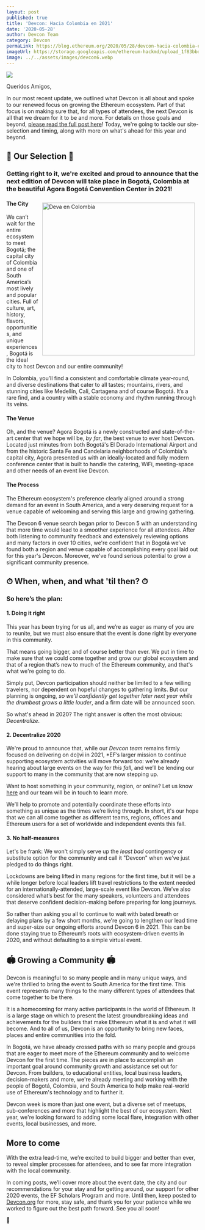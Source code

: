 ```yaml
---
layout: post
published: true
title: 'Devcon: Hacia Colombia en 2021'
date: '2020-05-28'
author: Devcon Team
category: Devcon
permaLink: https://blog.ethereum.org/2020/05/28/devcon-hacia-colombia-en-2021/
imageUrl: https://storage.googleapis.com/ethereum-hackmd/upload_1f83bbd5e1224e93451262fdd26e7cd8.png
image: ../../assets/images/devcon6.webp
---
```


![](https://storage.googleapis.com/ethereum-hackmd/upload_1f83bbd5e1224e93451262fdd26e7cd8.png)

Queridos Amigos,

In our most recent update, we outlined what Devcon is all about and spoke to our renewed focus on growing the Ethereum ecosystem. Part of that focus is on making sure that, for all types of attendees, the next Devcon is all that we dream for it to be and more. For details on those goals and beyond, [please read the full post here](https://blog.ethereum.org/2020/03/02/devcon-whats-ahead/)! Today, we're going to tackle our site-selection and timing, along with more on what's ahead for this year and beyond.

## 🥁 Our Selection 🥁

### Getting right to it, we're excited and proud to announce that the next edition of Devcon will take place in Bogotá, Colombia at the beautiful Agora Bogotá Convention Center in 2021!

<img src="https://storage.googleapis.com/ethereum-hackmd/upload_b24ea22d529982dd9427702be3bfcb2f.png" alt="Deva en Colombia" style="float:right;margin:10px;" width="400" />

#### The City

We can’t wait for the entire ecosystem to meet Bogotá; the capital city of Colombia and one of South America’s most lively and popular cities. Full of culture, art, history, flavors, opportunities, and unique experiences, Bogotá is the ideal city to host Devcon and our entire community!

In Colombia, you’ll find a consistent and comfortable climate year-round, and diverse destinations that cater to all tastes; mountains, rivers, and stunning cities like Medellín, Cali, Cartagena and of course Bogotá. It’s a rare find, and a country with a stable economy and rhythm running through its veins.

#### The Venue

Oh, and the venue? Agora Bogotá is a newly constructed and state-of-the-art center that we hope will be, _by far_, the best venue to ever host Devcon. Located just minutes from both Bogotá's El Dorado International Airport and from the historic Santa Fe and Candelaria neighborhoods of Colombia's capital city, Agora presented us with an ideally-located and fully modern conference center that is built to handle the catering, WiFi, meeting-space and other needs of an event like Devcon.

#### The Process

The Ethereum ecosystem's preference clearly aligned around a strong demand for an event in South America, and a very deserving request for a venue capable of welcoming and serving this large and growing gathering.

The Devcon 6 venue search began prior to Devcon 5 with an understanding that more time would lead to a smoother experience for all attendees. After both listening to community feedback and extensively reviewing options and many factors in over 10 cities, we're confident that in Bogotá we’ve found both a region and venue capable of accomplishing every goal laid out for this year's Devcon. Moreover, we've found serious potential to grow a significant community presence.

## ⏱ When, when, and what 'til then? ⏱

### So here’s the plan:

#### 1. Doing it right

This year has been trying for us all, and we’re as eager as many of you are to reunite, but we must also ensure that the event is done right by everyone in this community.

That means going bigger, and of course better than ever. We put in time to make sure that we could come together and grow our global ecosystem and that of a region that’s new to much of the Ethereum community, and that's what we're going to do.

Simply put, Devcon participation should neither be limited to a few willing travelers, nor dependent on hopeful changes to gathering limits. But our planning is ongoing, _so we'll confidently get together later next year while the drumbeat grows a little louder_, and a firm date will be announced soon.

So what's ahead in 2020? The right answer is often the most obvious: _Decentralize_.

#### 2. Decentralize 2020

We're proud to announce that, while our _Devcon team_ remains firmly focused on delivering on dc⟠vi in 2021, \*EF’s larger mission to continue supporting ecosystem activities will move forward too: we’re already hearing about large events on the way for _this fall_, and we’ll be lending our support to many in the community that are now stepping up.

Want to host something in your community, region, or online? Let us know [here](mailto:press@ethereum.org) and our team will be in touch to learn more.

We’ll help to promote and potentially coordinate these efforts into something as unique as the times we’re living through. In short, it's our hope that we can all come together as different teams, regions, offices and Ethereum users for a set of worldwide and independent events this fall.

#### 3. No half-measures

Let's be frank: We won't simply serve up the _least bad_ contingency or substitute option for the community and call it "Devcon" when we've just pledged to do things right.

Lockdowns are being lifted in many regions for the first time, but it will be a while longer before local leaders lift travel restrictions to the extent needed for an internationally-attended, large-scale event like Devcon. We’ve also considered what’s best for the many speakers, volunteers and attendees that deserve confident decision-making before preparing for long journeys.

So rather than asking you all to continue to wait with bated breath or delaying plans by a few short months, we're going to lengthen our lead time and super-size our ongoing efforts around Devcon 6 in 2021. This can be done staying true to Ethereum’s roots with ecosystem-driven events in 2020, and without defaulting to a simple virtual event.

## 🏟 Growing a Community 🏟

Devcon is meaningful to so many people and in many unique ways, and we're thrilled to bring the event to South America for the first time. This event represents many things to the many different types of attendees that come together to be there.

It is a homecoming for many active participants in the world of Ethereum. It is a large stage on which to present the latest groundbreaking ideas and achievements for the builders that make Ethereum what it is and what it will become. And to all of us, Devcon is an opportunity to bring new faces, places and entire communities into the fold.

In Bogotá, we have already crossed paths with so many people and groups that are eager to meet more of the Ethereum community and to welcome Devcon for the first time. The pieces are in place to accomplish an important goal around community growth and assistance set out for Devcon. From builders, to educational entities, local business leaders, decision-makers and more, we're already meeting and working with the people of Bogotá, Colombia, and South America to help make real-world use of Ethereum's technology and to further it.

Devcon week is more than just one event, but a diverse set of meetups, sub-conferences and more that highlight the best of our ecosystem. Next year, we're looking forward to adding some local flare, integration with other events, local businesses, and more.

## More to come

With the extra lead-time, we’re excited to build bigger and better than ever, to reveal simpler processes for attendees, and to see far more integration with the local community.

In coming posts, we’ll cover more about the event date, the city and our recommendations for your stay and for getting around, our support for other 2020 events, the EF Scholars Program and more. Until then, keep posted to [Devcon.org](https://devcon.org/) for more, stay safe, and thank you for your patience while we worked to figure out the best path forward. See you all soon!

🦄
